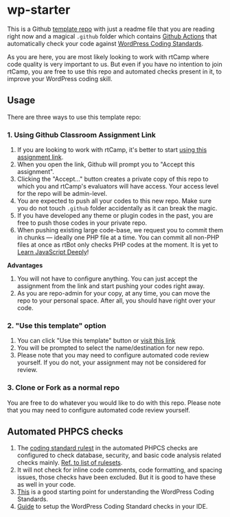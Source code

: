 # wp-starter

This is a Github [template repo](https://help.github.com/en/github/creating-cloning-and-archiving-repositories/creating-a-template-repository) with just a readme file that you are reading right now and a magical `.github` folder which contains [Github Actions](https://github.com/features/actions) that automatically check your code against [WordPress Coding Standards](https://make.wordpress.org/core/handbook/best-practices/coding-standards/).

As you are here, you are most likely looking to work with rtCamp where code quality is very important to us. But even if you have no intention to join rtCamp, you are free to use this repo and automated checks present in it, to improve your WordPress coding skill. 

## Usage

There are three ways to use this template repo:

### 1. Using Github Classroom Assignment Link

1. If you are looking to work with rtCamp, it's better to start [using this assignment link](https://classroom.github.com/a/sC4KV_YZ).
2. When you open the link, Github will prompt you to "Accept this assignment". 
3. Clicking the "Accept..." button creates a private copy of this repo to which you and rtCamp's evaluators will have access. Your access level for the repo will be admin-level.
4. You are expected to push all your codes to this new repo. Make sure you do not touch `.github` folder accidentally as it can break the magic.
5. If you have developed any theme or plugin codes in the past, you are free to push those codes in your private repo. 
6. When pushing existing large code-base, we request you to commit them in chunks — ideally one PHP file at a time. You can commit all non-PHP files at once as rtBot only checks PHP codes at the moment. It is yet to [Learn JavaScript Deeply](https://wesbos.com/learn-javascript)!

**Advantages**
1. You will not have to configure anything. You can just accept the assignment from the link and start pushing your codes right away. 
2. As you are repo-admin for your copy, at any time, you can move the repo to your personal space. After all, you should have right over your code. 

### 2. "Use this template" option 

1. You can click "Use this template" button or [visit this link](https://github.com/rtlearn/wp-starter/generate)
2. You will be prompted to select the name/destination for new repo. 
3. Please note that you may need to configure automated code review yourself. If you do not, your assignment may not be considered for review.

### 3. Clone or Fork as a normal repo

You are free to do whatever you would like to do with this repo. Please note that you may need to configure automated code review yourself.

## Automated PHPCS checks
1. The [coding standard rulest](phpcs.xml) in the automated PHPCS checks are configured to check database, security, and basic code analysis related checks mainly. [Ref. to list of rulesets](https://github.com/WordPress/WordPress-Coding-Standards#rulesets).
2. It will not check for inline code comments, code formatting, and spacing issues, those checks have been excluded. But it is good to have these as well in your code.
3. [This](https://learn.rtcamp.com/lessons/coding-standards-and-best-practices/) is a good starting point for understanding the WordPress Coding Standards.
4. [Guide](https://github.com/WordPress/WordPress-Coding-Standards#using-phpcs-and-wpcs-from-within-your-ide) to setup the WordPress Coding Standard checks in your IDE.